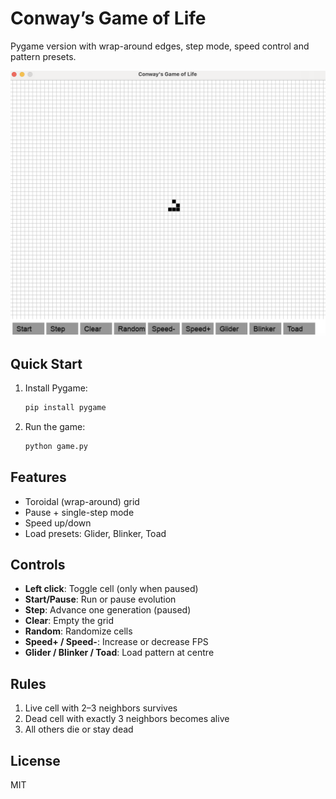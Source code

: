 # Conway’s Game of Life

Pygame version with wrap-around edges, step mode, speed control and pattern presets.

![Screenshot](game.png)

## Quick Start

1. Install Pygame:  
   ```bash
   pip install pygame
   ```
2. Run the game:  
   ```bash
   python game.py
   ```

## Features

- Toroidal (wrap-around) grid  
- Pause + single-step mode  
- Speed up/down  
- Load presets: Glider, Blinker, Toad  

## Controls

- **Left click**: Toggle cell (only when paused)  
- **Start/Pause**: Run or pause evolution  
- **Step**: Advance one generation (paused)  
- **Clear**: Empty the grid  
- **Random**: Randomize cells  
- **Speed+ / Speed-**: Increase or decrease FPS  
- **Glider / Blinker / Toad**: Load pattern at centre  

## Rules

1. Live cell with 2–3 neighbors survives  
2. Dead cell with exactly 3 neighbors becomes alive  
3. All others die or stay dead  

## License

MIT